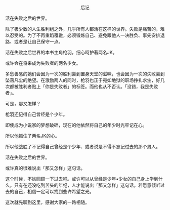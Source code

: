 <p align="center">后记</p>

活在失败之后的世界。

除了极少数的人生胜利组之外，几乎所有人都活在这样的世界。失败是痛苦的，难以忍受的。为了不再重蹈覆辙，必须锻炼自己、避免跟他人一决胜负、事先安排退路、或者是让自己保守一点。

活在失败之后世界的本书主角枪羽，细心呵护著两名JK。

或许会在将来成为失败者的两名少女。

多愁善感的她们会因为一次的胜利尝到置身天堂的滋味，也会因为一次的失败尝到坠落凡尘的绝望。在激励两人的同时，枪羽也正于宛如地狱的职场挣扎求生，好几次都被胜利者贴上「你是失败者」的标签。而他也从不否认。「没错，我是失败者」。

可是，那又怎样？

枪羽还记得自己曾经是个少年。

即使成为小说家的梦想破碎，现在的他依然将自己的年少时光牢记在心。

所以他抓住了两名JK的心。

所以他战胜了不记得自己曾经是个少年、或者说是不得不忘记过去的那个男人。

活在失败之后的世界。

或许真的很难说出「那又怎样」这句话。

这个时候，不妨回顾一下过去吧。或许可以从曾经是少年•少女的自己身上学到什么。只有在还没吃到苦头的年纪，人才能说出「那又怎样」这句话。若愿意倾听过去的自己，相信一定可以找到些许希望之光。

这次就先聊到这里，感谢大家的一路相随。


